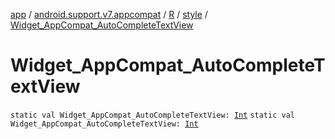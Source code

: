 [app](../../../index.md) / [android.support.v7.appcompat](../../index.md) / [R](../index.md) / [style](index.md) / [Widget_AppCompat_AutoCompleteTextView](./-widget_-app-compat_-auto-complete-text-view.md)

# Widget_AppCompat_AutoCompleteTextView

`static val Widget_AppCompat_AutoCompleteTextView: `[`Int`](https://kotlinlang.org/api/latest/jvm/stdlib/kotlin/-int/index.html)
`static val Widget_AppCompat_AutoCompleteTextView: `[`Int`](https://kotlinlang.org/api/latest/jvm/stdlib/kotlin/-int/index.html)